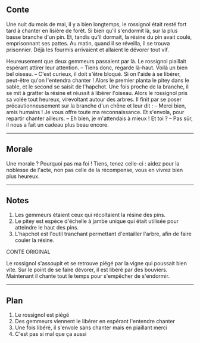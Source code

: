 ## Conte

Une nuit du mois de mai, il y a bien longtemps, le rossignol était resté fort tard à chanter en lisière de forêt. Si bien qu'il s'endormit là, sur la plus basse branche d'un pin. Et, tandis qu'il dormait, la résine du pin avait coulé, emprisonnant ses pattes. Au matin, quand il se réveilla, il se trouva prisonnier. Déjà les fourmis arrivaient et allaient le dévorer tout vif.

Heureusement que deux gemmeurs passaient par là. Le rossignol piaillait espérant attirer leur attention.
	– Tiens donc, regarde là-haut. Voilà un bien bel oiseau.
	– C'est curieux, il doit s'être bloqué. Si on l'aide à se libérer, peut-être qu'on l'entendra chanter !
Alors le premier planta le pitey dans le sable, et le second se saisit de l'hapchot. Une fois proche de la branche, il se mit à gratter la résine et réussit à libérer l'oiseau. Alors le rossignol pris sa volée tout heureux, virevoltant autour des arbres. Il finit par se poser précautionneusement sur la branche d'un chêne et leur dit :
	– Merci bien, amis humains ! Je vous offre toute ma reconnaissance.
Et s'envola, pour repartir chanter ailleurs.
	– Eh bien, je m'attendais à mieux ! Et toi ?
	– Pas sûr, il nous a fait un cadeau plus beau encore.

___

## Morale

Une morale ? Pourquoi pas ma foi !
Tiens, tenez celle-ci : aidez pour la noblesse de l'acte, non pas celle de la récompense, vous en vivrez bien plus heureux.


___

## Notes

1. Les gemmeurs étaient ceux qui récoltaient la résine des pins.
2. Le pitey est espèce d'échelle à jambe unique qui était utilisée pour atteindre le haut des pins.
3. L'hapchot est l'outil tranchant permettant d'entailler l'arbre, afin de faire couler la résine.

CONTE ORIGINAL

Le rossignol s'assoupit et se retrouve piégé par la vigne qui poussait bien vite. Sur le point de se faire dévorer, il est libéré par des bouviers. Maintenant il chante tout le temps pour s'empêcher de s'endormir.

___

## Plan

1. Le rossignol est piégé
2. Des gemmeurs viennent le libérer en espérant l'entendre chanter
3. Une fois libéré, il s'envole sans chanter mais en piaillant merci
4. C'est pas si mal que ça aussi
